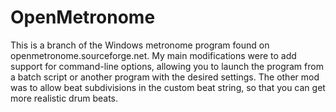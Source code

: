 # OpenMetronome
This is a branch of the Windows metronome program found on openmetronome.sourceforge.net.
My main modifications were to add support for command-line options, allowing you to launch
the program from a batch script or another program with the desired settings.  The other 
mod was to allow beat subdivisions in the custom beat string, so that you can get more 
realistic drum beats.
